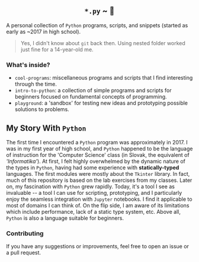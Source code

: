 <h2 align="center"><code>*.py</code> ~ &#128013;</h2>

A personal collection of `Python` programs, scripts, and snippets (started as
early as ~2017 in high school).
> Yes, I didn't know about `git` back then. Using nested folder worked just
> fine for a 14-year-old me.

### What's inside?

- `cool-programs`: miscellaneous programs and scripts that I find interesting
  through the time.
- `intro-to-python`: a collection of simple programs and scripts for beginners
  focused on fundamental concepts of programming.
- `playground`: a 'sandbox' for testing new ideas and prototyping possible
  solutions to problems.

## My Story With `Python`

The first time I encountered a `Python` program was approximately in 2017. I
was in my first year of high school, and `Python` happened to be the language
of instruction for the 'Computer Science' class (in Slovak, the equivalent of
*'Informatika'*). At first, I felt highly overwhelmed by the dynamic nature of
the types in `Python`, having had some experience with **statically-typed**
languages. The first modules were mostly about the `Tkinter` library. In fact,
much of this repository is based on the lab exercises from my classes. Later
on, my fascination with `Python` grew rapidly. Today, it's a tool I see as
invaluable -- a tool I can use for scripting, prototyping, and I particularly
enjoy the seamless integration with `Jupyter` notebooks. I find it applicable
to most of domains I can think of. On the flip side, I am aware of its
limitations which include performance, lack of a static type system, etc. Above
all, `Python` is also a language suitable for beginners.

### Contributing

If you have any suggestions or improvements, feel free to open an issue or a
pull request.
